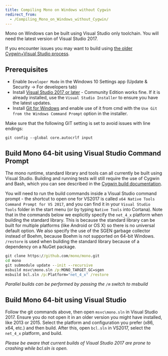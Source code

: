 ```yaml
---
title: Compiling Mono on Windows without Cygwin
redirect_from:
  - /Compiling_Mono_on_Windows_without_Cygwin/
---
```


Mono on Windows can be built using Visual Studio only toolchain. You will need the latest version of Visual Studio 2017.

If you encounter issues you may want to build using [the older Cygwin+Visual Studio process](/docs/compiling-mono/windows/).

## Prerequisites

* Enable `Developer Mode` in the Windows 10 Settings app (Update & Security -> For developers tab)
* Install [Visual Studio 2017 or later](https://www.visualstudio.com) - Community Edition works fine. If it is already installed, use the `Visual Studio Installer` to ensure you have the latest updates.
* Install [Git for Windows](https://git-scm.com/download/win) and enable use of it from cmd with the `Use Git from the Windows Command Prompt` option in the installer.

Make sure that the following GIT setting is set to avoid issues with line endings:

`git config --global core.autocrlf input`

## Build Mono 64-bit using Visual Studio Command Prompt

The mono runtime, standard library and tools can all currently be built using Visual Studio. Building and running tests will still require the use of Cygwin and Bash, which you can see described in the [Cygwin build documentation](/docs/compiling-mono/windows/).

You will need to run the build commands inside a Visual Studio command prompt - the shortcut to open one for VS2017 is called `x64 Native Tools Command Prompt for VS 2017`, and you can find it in your `Visual Studio Tools` folder in the start menu (or by typing `Native Tools` into Cortana).
Note that in the commands below we explicitly specify the `net_4_x` platform when building the standard library. This is because the standard library can be built for multiple platforms (like Android or OS X) so there is no universal default option. We also specify the use of the SGEN garbage collector instead of Boehm, because Boehm is not supported on 64-bit Windows. `/restore` is used when building the standard library because of a dependency on a NuGet package.
```cmd
git clone https://github.com/mono/mono.git
cd mono
git submodule update --init --recursive
msbuild msvc\mono.sln /p:MONO_TARGET_GC=sgen
msbuild bcl.sln /p:Platform="net_4_x" /restore
```

*Parallel builds can be performed by passing the `/m` switch to msbuild*

## Build Mono 64-bit using Visual Studio

Follow the git commands above, then open `msvc\mono.sln` in Visual Studio 2017. Ensure you do not open it in an older version you might have installed, like 2013 or 2015. Select the platform and configuration you prefer (x86, x64, etc.) and then build.
After this, open `bcl.sln` in VS2017, select the `net_4_x` platform, and build.

*Please be aware that current builds of Visual Studio 2017 are prone to crashing while bcl.sln is open.*
